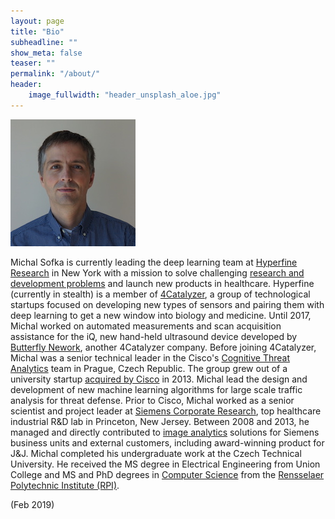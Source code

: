 ```yaml
---
layout: page
title: "Bio"
subheadline: ""
show_meta: false
teaser: ""
permalink: "/about/"
header:
    image_fullwidth: "header_unsplash_aloe.jpg"
---
```


![My helpful screenshot](/images/michal_sofka_small.jpg)

Michal Sofka is currently leading the deep learning team at [Hyperfine Research][hyperfine] in New York with a mission to solve challenging [research and development problems][research] and launch new products in healthcare. Hyperfine (currently in stealth) is a member of [4Catalyzer][4catalyzer], a group of technological startups focused on developing new types of sensors and pairing them with deep learning to get a new window into biology and medicine. Until 2017, Michal worked on automated measurements and scan acquisition assistance for the iQ, new hand-held ultrasound device developed by [Butterfly Nework][butterfly], another 4Catalyzer company.
Before joining 4Catalyzer, Michal was a senior technical leader in the Cisco's [Cognitive Threat Analytics][CTA] team in Prague, Czech Republic. The group grew out of a university startup [acquired by Cisco][acquisition] in 2013. Michal lead the design and development of new machine learning algorithms for large scale traffic analysis for threat defense. Prior to Cisco, Michal worked as a senior scientist and project leader at [Siemens Corporate Research][scr], top healthcare industrial R&D lab in Princeton, New Jersey. Between 2008 and 2013, he managed and directly contributed to [image analytics][analytics] solutions for Siemens business units and external customers, including award-winning product for J&J.
Michal completed his undergraduate work at the Czech Technical University. He received the MS degree in Electrical Engineering from Union College and MS and PhD degrees in [Computer Science][rpics] from the [Rensselaer Polytechnic Institute (RPI)][rpi].

(Feb 2019)


[4catalyzer]: http://www.4catalyzer.com
[butterfly]: http://www.butterflynetinc.com/
[hyperfine]: http://www.hyperfine-research.com/
[acquisition]: http://www.cisco.com/c/en/us/about/corporate-strategy-office/acquisitions/cognitivesecurity.html
[CTA]: https://www.cisco.com/c/en/us/products/security/cognitive-threat-analytics/index.html
[scr]: http://www.usa.siemens.com/en/about_us/research/home.htm
[analytics]: http://www.usa.siemens.com/en/about_us/research/research_dev/image_analytics.htm
[research]: /research/
[contact]: /contact/
[rpics]: http://www.cs.rpi.edu/
[rpi]: http://www.rpi.edu/
